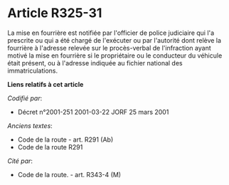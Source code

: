 # Article R325-31

La mise en fourrière est notifiée par l'officier de police judiciaire qui l'a prescrite ou qui a été chargé de l'exécuter ou
par l'autorité dont relève la fourrière à l'adresse relevée sur le procès-verbal de l'infraction ayant motivé la mise en
fourrière si le propriétaire ou le conducteur du véhicule était présent, ou à l'adresse indiquée au fichier national des
immatriculations.

**Liens relatifs à cet article**

_Codifié par_:

  - Décret n°2001-251 2001-03-22 JORF 25 mars 2001

_Anciens textes_:

  - Code de la route - art. R291 (Ab)
  - Code de la route R291

_Cité par_:

  - Code de la route. - art. R343-4 (M)
